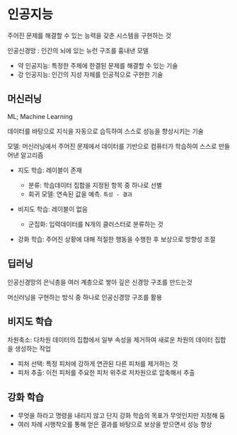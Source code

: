 # 인공지능

주어진 문제를 해결할 수 있는 능력을 갖춘 시스템을 구현하는 것

인공신경망 : 인간의 뇌에 있는 뉴런 구조를 흉내낸 모델

* 약 인공지능: 특정한 주제에 한결된 문제를 해결할 수 있는 기술
* 강 인공지능: 인간의 지성 자체를 인공적으로 구현한 기술

## 머신러닝

ML; Machine Learning 

데이터를 바탕으로 지식을 자동으로 습득하여 스스로 성능을 향상시키는 기술

모델: 머신러닝에서 주어진 문제에서 데이터를 기반으로 컴퓨터가 학습하여 스스로 만들어낸 알고리즘

* 지도 학습: 레이블이 존재
  * 분류: 학습데이터 집합을 지정된 항목 중 하나로 선별
  * 회귀 모델: 연속된 값을 예측. `특성 - 결과`
* 비지도 학습: 레이블이 없음
  * 군집화: 입력데이터를 N개의 클러스터로 분류하는 것

* 강화 학습: 주어진 상황에 대해 적절한 행동을 수행한 후 보상으로 방향성 조절 

## 딥러닝

인공신경망의 은닉층을 여러 계층으로 쌓아 깊은 신경망 구조를 만드는것

머신러닝을 구현하는 방식 중 하나로 인공신경망 구조를 활용

## 비지도 학습

차원축소: 다차원 데이터의 집합에서 일부 속성을 제거하여 새로운 차원의 데이터 집합을 생성하는 작업

* 피처 선택: 특정 피처에 강하게 연관된 다른 피처를 제거하는 것
* 피처 추출: 이전 피처를 주요한 피처 위주로 저차원으로 압축해서 추출

## 강화 학습

* 무엇을 하라고 명령을 내리지 않고 단지 강화 학습의 목표가 무엇인지만 지정해 둠
* 여러 차례 시행착오를 통해 얻은 결과를 바탕으로 보상을 받으면서 성능 향상
